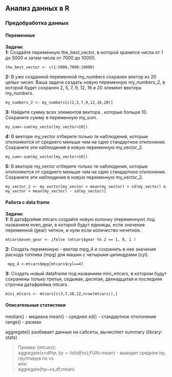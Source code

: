 ## Анализ данных в R
### Предобработка данных
#### Переменные
**Задачи:**  
**1:** Создайте переменную the_best_vector, в которой хранятся числа от 1 до 5000 и затем числа от 7000 до 10000.
```{r}
the_best_vector <- c(1:5000,7000:10000)
```

**2:** В уже созданной переменной my_numbers сохранен вектор из 20 целых чисел. 
Ваша задача создать новую переменную my_numbers_2, в которой будет сохранен 2, 5, 7, 9, 12, 16 и 20 элемент вектора my_numbers.
```{r}
my_numbers_2 <- my_numbers[c(2,5,7,9,12,16,20)]
```

**3:** Найдите сумму всех элементов вектора , которые больше 10. Сохраните сумму в переменную my_sum.
```{r}
my_sum<-sum(my_vector[my_vector>10])
```
**4:** В векторе  my_vector отберите только те наблюдения, которые отклоняются от среднего меньше чем на одно стандартное отклонение. 
Сохраните эти наблюдения в новую переменную my_vector_2.
```{r}
my_sum<-sum(my_vector[my_vector>10])
```

**5:** В векторе  my_vector отберите только те наблюдения, которые отклоняются от среднего меньше чем на одно стандартное отклонение. 
Сохраните эти наблюдения в новую переменную my_vector_2. 
```{r}
my_vector_2 <- my_vector[my_vector < mean(my_vector) + sd(my_vector) & my_vector > mean(my_vector) - sd(my_vector)]
```
#### Работа с data frame
**Задачи:**  
**1:** В датафрэйме mtcars создайте новую колонку (переменную) под названием even_gear, в которой будут единицы, если значение переменной (gear) четное, и нули если количество нечетное.
```{r}
mtcars$even_gear <- ifelse (mtcars$gear %% 2 == 1, 0, 1 )
```

**2:** Cоздать переменную - вектор mpg_4 и сохранить в нее значения расхода топлива (mpg) для машин с четырьмя цилиндрами (cyl). 
```{r}
 mpg_4 <-mtcars$mpg[mtcars$cyl==4]
 ```
**3:** Cоздать новый dataframe под названием mini_mtcars, в котором будут сохранены только третья, седьмая, десятая, двенадцатая и последняя строчка датафрейма mtcars.
```{r}
mini_mtcars <- mtcars[c(3,7,10,12,nrow(mtcars)),]
 ```
 
 #### Описательные статистики
 
 median() - медиана
 mean() - среднее
 sd() - стандартное отклонение
 range() - размах
 
 aggregate() разбивает данные на сабсеты, вычисляет summary (library: stats)
>Пример (mtcars):  
aggregate(x=df$hp, by = list(df$vs),FUN=mean) - выводит среднее hp, группируя по vs  
или:  
aggregate(hp~vs,df,mean)
 
 
 
 
 
 
 
 
 
 
 
 
 
 
 
 
 
 
 
 
 
